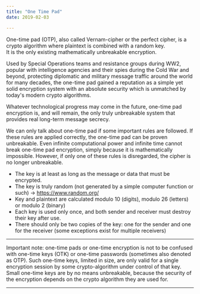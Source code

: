 ```yaml
---
title: "One Time Pad"
date: 2019-02-03

---
```


One-time pad (OTP), also called Vernam-cipher or the perfect cipher, is a crypto algorithm where plaintext is combined with a random key.  
It is the only existing mathematically unbreakable encryption.  

Used by Special Operations teams and resistance groups during WW2, popular with intelligence agencies and their spies during the Cold War and beyond, protecting diplomatic and military message traffic around the world for many decades, the one-time pad gained a reputation as a simple yet solid encryption system with an absolute security which is unmatched by today's modern crypto algorithms.  

Whatever technological progress may come in the future, one-time pad encryption is, and will remain, the only truly unbreakable system that provides real long-term message secrecy.

We can only talk about one-time pad if some important rules are followed. If these rules are applied correctly, the one-time pad can be proven unbreakable. Even infinite computational power and infinite time cannot break one-time pad encryption, simply because it is mathematically impossible. However, if only one of these rules is disregarded, the cipher is no longer unbreakable.

* The key is at least as long as the message or data that must be encrypted.
* The key is truly random (not generated by a simple computer function or such) -> https://www.random.org/
* Key and plaintext are calculated modulo 10 (digits), modulo 26 (letters) or modulo 2 (binary)
* Each key is used only once, and both sender and receiver must destroy their key after use.
* There should only be two copies of the key: one for the sender and one for the receiver (some exceptions exist for multiple receivers)  

---
Important note: one-time pads or one-time encryption is not to be confused with one-time keys (OTK) or one-time passwords (sometimes also denoted as OTP). Such one-time keys, limited in size, are only valid for a single encryption session by some crypto-algorithm under control of that key. Small one-time keys are by no means unbreakable, because the security of the encryption depends on the crypto algorithm they are used for.  

---
